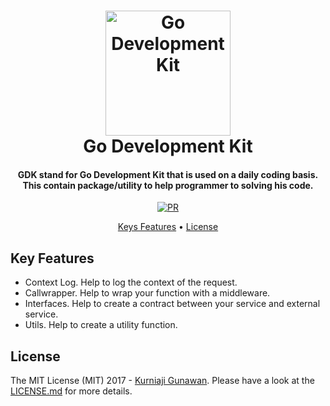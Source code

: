 
<h1 align="center">
  <img src="https://i.ibb.co.com/ccGMq8jp/Chat-GPT-Image-Sep-14-2025-11-01-41-PM.png" alt="Go Development Kit" width="200">
  <br>
  Go Development Kit
  <br>
</h1>

<h4 align="center">GDK stand for Go Development Kit that is used on a daily coding basis. This contain package/utility to help programmer to solving his code.</h4>

<p align="center">
<a href="http://makeapullrequest.com">
    <img src="https://img.shields.io/badge/PRs-welcome-brightgreen.svg?style=shields"
         alt="PR">
  </a>
</p>

<p align="center">
  <a href="#keys-features">Keys Features</a> •
  <a href="#license">License</a> 
</p>

## Key Features
* Context Log. Help to log the context of the request.
* Callwrapper. Help to wrap your function with a middleware.
* Interfaces. Help to create a contract between your service and external service.
* Utils. Help to create a utility function.


## License
The MIT License (MIT) 2017 - [Kurniaji Gunawan](https://github.com/kurniajigunawan/). Please have a look at the [LICENSE.md](LICENSE.md) for more details.
